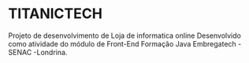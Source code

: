 # TITANICTECH
Projeto de desenvolvimento de Loja de informatica online Desenvolvido como atividade do módulo de Front-End Formação Java Embregatech - SENAC -Londrina.

